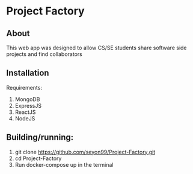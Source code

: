 # Project Factory

## About
This web app was designed to allow CS/SE students share software side projects and find collaborators

## Installation
Requirements:
  1. MongoDB
  2. ExpressJS
  3. ReactJS
  4. NodeJS

## Building/running:
  1. git clone https://github.com/seyon99/Project-Factory.git
  2. cd Project-Factory
  3. Run docker-compose up in the terminal
